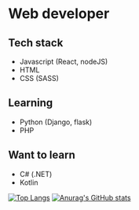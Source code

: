 # Web developer
## Tech stack
- Javascript (React, nodeJS)
- HTML
- CSS (SASS)
## Learning 
- Python (Django, flask)
- PHP
## Want to learn
- C# (.NET)
- Kotlin



[![Top Langs](https://github-readme-stats-sigma-five.vercel.app/api/top-langs/?username=robert1811&theme=dracula)](https://github.com/anuraghazra/github-readme-stats)
[![Anurag's GitHub stats](https://github-readme-stats-sigma-five.vercel.app/api?username=robert1811&theme=dracula)](https://github.com/anuraghazra/github-readme-stats)
